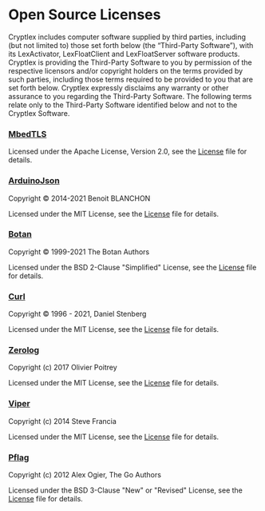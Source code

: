 # Open Source Licenses

Cryptlex includes computer software supplied by third parties, including \(but not limited to\) those set forth below \(the “Third-Party Software”\), with its LexActivator, LexFloatClient and LexFloatServer software products. Cryptlex is providing the Third-Party Software to you by permission of the respective licensors and/or copyright holders on the terms provided by such parties, including those terms required to be provided to you that are set forth below. Cryptlex expressly disclaims any warranty or other assurance to you regarding the Third-Party Software. The following terms relate only to the Third-Party Software identified below and not to the Cryptlex Software.

### [MbedTLS](https://github.com/ARMmbed/mbedtls)

Licensed under the Apache License, Version 2.0, see the [License](https://github.com/ARMmbed/mbedtls/blob/development/LICENSE) file for details.

### [ArduinoJson](https://github.com/bblanchon/ArduinoJson)

Copyright © 2014-2021 Benoit BLANCHON

Licensed under the MIT License, see the [License](https://github.com/bblanchon/ArduinoJson/blob/6.x/LICENSE.md) file for details.

### [Botan](https://github.com/randombit/botan)

Copyright © 1999-2021 The Botan Authors

Licensed under the BSD 2-Clause "Simplified" License, see the [License](https://github.com/randombit/botan/blob/master/license.txt) file for details.

### [Curl](https://github.com/curl/curl)

Copyright © 1996 - 2021, Daniel Stenberg

Licensed under the MIT License, see the [License](https://github.com/curl/curl/blob/master/COPYING) file for details.

### [Zerolog](https://github.com/rs/zerolog)

Copyright \(c\) 2017 Olivier Poitrey

Licensed under the MIT License, see the [License](https://github.com/rs/zerolog/blob/master/LICENSE) file for details.

### [Viper](https://github.com/spf13/viper)

Copyright \(c\) 2014 Steve Francia

Licensed under the MIT License, see the [License](https://github.com/spf13/viper/blob/master/LICENSE) file for details.

### [Pflag](https://github.com/spf13/pflag)

Copyright \(c\) 2012 Alex Ogier, The Go Authors

Licensed under the BSD 3-Clause "New" or "Revised" License, see the [License](https://github.com/spf13/pflag/blob/master/LICENSE) file for details.

### 

